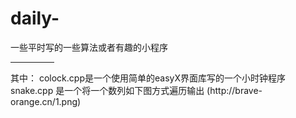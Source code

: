 # daily-
一些平时写的一些算法或者有趣的小程序
<hr size=3 width="70" />
其中：
colock.cpp是一个使用简单的easyX界面库写的一个小时钟程序
snake.cpp 是一个将一个数列如下图方式遍历输出
(http://brave-orange.cn/1.png)

